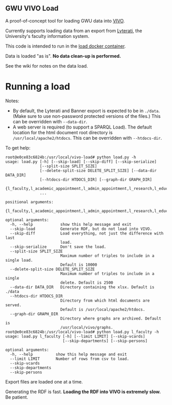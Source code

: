 GWU VIVO Load
-------------

A proof-of-concept tool for loading GWU data into [VIVO](http://vivoweb.org).
 
Currently supports loading data from an export from 
[Lyterati](http://www.entigence.com/#!lyterati/c6jw), the University's faculty information 
system.

This code is intended to run in the [load docker container](https://github.com/gwu-libraries/vivo-docker).

Data is loaded "as is".  **No data clean-up is performed.**

See the wiki for notes on the data load.

Running a load
===========
Notes:

* By default, the Lyterati and Banner export is expected to be in `./data`.  (Make sure to use 
non-password protected versions of the files.)  This can be overridden with `--data-dir`.
* A web server is required (to support a SPARQL Load).  The default location for the 
html document root directory is `/usr/local/apache2/htdocs`.  This can be overridden with `--htdocs-dir`.

To get help:

```
root@e0ce83c6824b:/usr/local/vivo-load# python load.py -h
usage: load.py [-h] [--skip-load] [--skip-diff] [--skip-serialize]
               [--split-size SPLIT_SIZE]
               [--delete-split-size DELETE_SPLIT_SIZE] [--data-dir DATA_DIR]
               [--htdocs-dir HTDOCS_DIR] [--graph-dir GRAPH_DIR]
               {l_faculty,l_academic_appointment,l_admin_appointment,l_research,l_education,l_courses,l_service,b_orgn,b_college,b_department,b_demographic,b_emplappt,b_acadappt,b_courses}
               ...

positional arguments:
  {l_faculty,l_academic_appointment,l_admin_appointment,l_research,l_education,l_courses,l_service,b_orgn,b_college,b_department,b_demographic,b_emplappt,b_acadappt,b_courses}

optional arguments:
  -h, --help            show this help message and exit
  --skip-load           Generate RDF, but do not load into VIVO.
  --skip-diff           Load everything, not just the difference with last
                        load.
  --skip-serialize      Don't save the load.
  --split-size SPLIT_SIZE
                        Maximum number of triples to include in a single load.
                        Default is 10000
  --delete-split-size DELETE_SPLIT_SIZE
                        Maximum number of triples to include in a single
                        delete. Default is 2500
  --data-dir DATA_DIR   Directory containing the xlsx. Default is ./data
  --htdocs-dir HTDOCS_DIR
                        Directory from which html documents are served.
                        Default is /usr/local/apache2/htdocs.
  --graph-dir GRAPH_DIR
                        Directory where graphs are archived. Default is
                        /usr/local/vivo/graphs.
root@e0ce83c6824b:/usr/local/vivo-load# python load.py l_faculty -h
usage: load.py l_faculty [-h] [--limit LIMIT] [--skip-vcards]
                         [--skip-departments] [--skip-persons]

optional arguments:
  -h, --help          show this help message and exit
  --limit LIMIT       Number of rows from csv to load.
  --skip-vcards
  --skip-departments
  --skip-persons

```

Export files are loaded one at a time.

Generating the RDF is fast.  **Loading the RDF into VIVO is extremely slow.**  Be patient.

